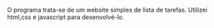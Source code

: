 O programa trata-se de um website simples de lista de tarefas. Utilizei html,css e javascript para desenvolvé-lo.

